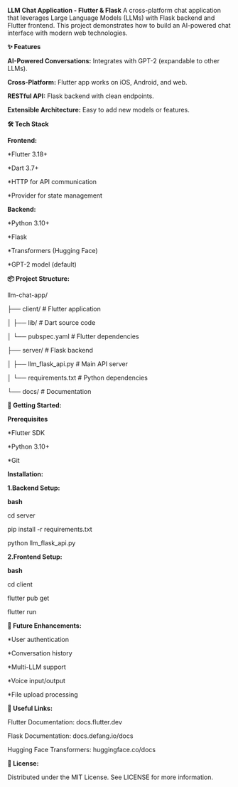 **LLM Chat Application - Flutter & Flask**
A cross-platform chat application that leverages Large Language Models (LLMs) with Flask backend and Flutter frontend. This project demonstrates how to build an AI-powered chat interface with modern web technologies.

**✨ Features**

**AI-Powered Conversations:** Integrates with GPT-2 (expandable to other LLMs).

**Cross-Platform:** Flutter app works on iOS, Android, and web.

**RESTful API:** Flask backend with clean endpoints.

**Extensible Architecture:** Easy to add new models or features.

**🛠️ Tech Stack**

**Frontend:**

*Flutter 3.18+

*Dart 3.7+

*HTTP for API communication

*Provider for state management

**Backend:**

*Python 3.10+

*Flask

*Transformers (Hugging Face)

*GPT-2 model (default)

**📦 Project Structure:**

llm-chat-app/

├── client/               # Flutter application

│   ├── lib/              # Dart source code

│   └── pubspec.yaml      # Flutter dependencies

├── server/               # Flask backend

│   ├── llm_flask_api.py  # Main API server

│   └── requirements.txt  # Python dependencies

└── docs/                 # Documentation

**🚀 Getting Started:**

**Prerequisites**

*Flutter SDK

*Python 3.10+

*Git

**Installation:**

**1.Backend Setup:**

**bash**

cd server

pip install -r requirements.txt

python llm_flask_api.py

**2.Frontend Setup:**

**bash**

cd client

flutter pub get

flutter run

**🌟 Future Enhancements:**

*User authentication

*Conversation history

*Multi-LLM support

*Voice input/output

*File upload processing

**🔗 Useful Links:**

Flutter Documentation: docs.flutter.dev

Flask Documentation: docs.defang.io/docs

Hugging Face Transformers: huggingface.co/docs

**📄 License:**

Distributed under the MIT License. See LICENSE for more information.



